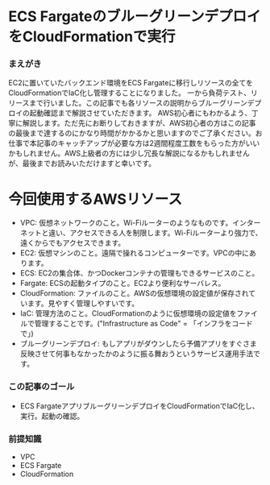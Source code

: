 # ECS FargateのブルーグリーンデプロイをCloudFormationで実行

### まえがき
EC2に置いていたバックエンド環境をECS Fargateに移行しリソースの全てをCloudFormationでIaC化し管理することになりました。
一から負荷テスト、リリースまで行いました。この記事でも各リソースの説明からブルーグリーンデプロイの起動確認まで解説させていただきます。
AWS初心者にもわかるよう、丁寧に解説します。ただ先にお断りしておきますが、AWS初心者の方はこの記事の最後まで達するのにかなり時間がかかるかと思いますのでご了承ください。お仕事で本記事のキャッチアップが必要な方は2週間程度工数をもらった方がいいかもしれません。AWS上級者の方には少し冗長な解説になるかもしれませんが、最後までお読みいただけますと幸いです。

# 今回使用するAWSリソース
- VPC: 仮想ネットワークのこと。Wi-Fiルーターのようなものです。インターネットと違い、アクセスできる人を制限します。Wi-Fiルーターより強力で、遠くからでもアクセスできます。
- EC2: 仮想マシンのこと。遠隔で操れるコンピューターです。VPCの中にあります。
- ECS: EC2の集合体、かつDockerコンテナの管理もできるサービスのこと。
- Fargate: ECSの起動タイプのこと。EC2より便利なサーバレス。 
- CloudFormation: ファイルのこと。AWSの仮想環境の設定値が保存されています。見やすく管理しやすいです。
- IaC: 管理方法のこと。CloudFormationのように仮想環境の設定値をファイルで管理することです。("Infrastructure as Code" = 「インフラをコードで」)
- ブルーグリーンデプロイ: もしアプリがダウンしたら予備アプリをすぐさま反映させて何事もなかったかのように振る舞おうというサービス運用手法です。

### この記事のゴール
- ECS FargateアプリブルーグリーンデプロイをCloudFormationでIaC化し、実行。起動の確認。

### 前提知識
- VPC
- ECS Fargate
- CloudFormation